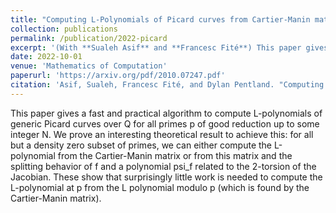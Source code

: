 ```yaml
---
title: "Computing L-Polynomials of Picard curves from Cartier-Manin matrices"
collection: publications
permalink: /publication/2022-picard
excerpt: '(With **Sualeh Asif** and **Francesc Fité**) This paper gives a fast and practical algorithm to compute L-polynomials of generic Picard curves over Q for all primes p of good reduction up to some integer N. We prove an interesting theoretical result to achieve this: for all but a density zero subset of primes, we can either compute the L-polynomial from the Cartier-Manin matrix or from this matrix and the splitting behavior of f and a polynomial psi_f in Q[x] related to the 2-torsion of the Jacobian. These show that surprisingly little work is needed to compute the L-polynomial at p from the L polynomial modulo p (which is found by the Cartier-Manin matrix).'
date: 2022-10-01
venue: 'Mathematics of Computation'
paperurl: 'https://arxiv.org/pdf/2010.07247.pdf'
citation: 'Asif, Sualeh, Francesc Fité, and Dylan Pentland. "Computing L-polynomials of Picard curves from Cartier–Manin matrices." Mathematics of Computation 91.334 (2022): 943-971.'
---
```

This paper gives a fast and practical algorithm to compute L-polynomials of generic Picard curves over Q for all primes p of good reduction up to some integer N. We prove an interesting theoretical result to achieve this: for all but a density zero subset of primes, we can either compute the L-polynomial from the Cartier-Manin matrix or from this matrix and the splitting behavior of f and a polynomial psi_f related to the 2-torsion of the Jacobian. These show that surprisingly little work is needed to compute the L-polynomial at p from the L polynomial modulo p (which is found by the Cartier-Manin matrix).